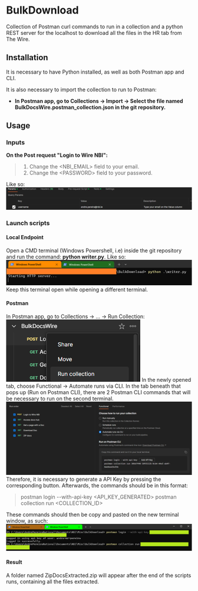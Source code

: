 # BulkDownload
Collection of Postman curl commands to run in a collection and a python REST server for the localhost to download all the files in the HR tab from The Wire.

## Installation
It is necessary to have Python installed, as well as both Postman app and CLI.

It is also necessary to import the collection to run to Postman:

- **In Postman app, go to Collections -> Import -> Select the file named BulkDocsWire.postman_collection.json in the git repository.**

## Usage
### Inputs
**On the Post request "Login to Wire NBI":**
>1. Change the \<NBI_EMAIL> field to your email.
>2. Change the \<PASSWORD> field to your password.

Like so:
![alt text](Assets/Input.PNG)
### Launch scripts
#### Local Endpoint
Open a CMD terminal (Windows Powershell, i.e) inside the git repository and run the command: **python writer.py**.
Like so:
![alt text](Assets/LocalEndpoint.PNG)
Keep this terminal open while opening a different terminal.

#### Postman
In Postman app, go to Collections -> ... -> Run Collection:
![alt text](Assets/ChooseCollection.PNG)
In the newly opened tab, choose Functional -> Automate runs via CLI. In the tab beneath that pops up (Run on Postman CLI), there are 2 Postman CLI commands that will be necessary to run on the second terminal.
![alt text](Assets/RunCollectionPostman.PNG)
Therefore, it is necessary to generate a API Key by pressing the corresponding button. Afterwards, the commands should be in this format:
>postman login --with-api-key <API_KEY_GENERATED>
>postman collection run <COLLECTION_ID>

These commands should then be copy and pasted on the new terminal window, as such:
![alt text](Assets/RunCollectionCLI.PNG)

#### Result
A folder named ZipDocsExtracted.zip will appear after the end of the scripts runs, containing all the files extracted.